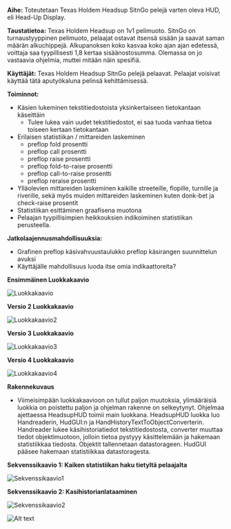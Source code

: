 ﻿**Aihe:** Toteutetaan Texas Holdem Headsup SitnGo pelejä varten oleva HUD, eli Head-Up Display.

**Taustatietoa:** Texas Holdem Headsup on 1v1 pelimuoto. SitnGo on turnaustyyppinen pelimuoto, pelaajat ostavat itsensä sisään ja saavat saman määrän alkuchippejä. Alkupanoksen koko kasvaa koko ajan ajan edetessä, voittaja saa tyypillisesti 1,8 kertaa sisäänostosumma. Olemassa on jo vastaavia ohjelmia, muttei mitään näin spesifiä.

**Käyttäjät:** Texas Holdem Headsup SitnGo pelejä pelaavat. Pelaajat voisivat käyttää tätä aputyökaluna pelinsä kehittämisessä.

**Toiminnot:**
* Käsien lukeminen tekstitiedostoista yksinkertaiseen tietokantaan käseittäin
  * Tulee lukea vain uudet tekstitiedostot, ei saa tuoda vanhaa tietoa toiseen kertaan tietokantaan
* Erilaisen statistiikan / mittareiden laskeminen
  * preflop fold prosentti
  * preflop call prosentti
  * preflop raise prosentti
  * preflop fold-to-raise prosentti
  * preflop call-to-raise prosentti
  * preflop reraise prosentti
* Ylläolevien mittareiden laskeminen kaikille streeteille, flopille, turnille ja riverille, sekä myös muiden mittareiden laskeminen kuten donk-bet ja check-raise prosentit
* Statistiikan esittäminen graafisena muotona
* Pelaajan tyypillisimpien heikkouksien indikoiminen statistiikan perusteella.

**Jatkolaajennusmahdollisuuksia:**
* Grafinen preflop käsivahvuustaulukko preflop käsirangen suunnittelun avuksi
* Käyttäjälle mahdollisuus luoda itse omia indikaattoreita?

**Ensimmäinen Luokkakaavio**

![Luokkakaavio](MaarittelyvaiheenLuokkakaavio.JPG)

**Versio 2 Luokkakaavio**

![Luokkakaavio2](LuokkakaavioViikko3.JPG)


**Versio 3 Luokkakaavio**

![Luokkakaavio3](Luokkakaavio3.png)

**Versio 4 Luokkakaavio**

![Luokkakaavio4](Luokkakaavio4.png)

**Rakennekuvaus**

* Viimeisimpään luokkakaavioon on tullut paljon muutoksia, ylimääräisiä luokkia on poistettu paljon ja ohjelman rakenne on selkeytynyt. Ohjelmaa ajettaessa HeadsupHUD toimii main luokkana. HeadsupHUD luokka luo Handreaderin, HudGUI:n ja HandHistoryTextToObjectConverterin. Handreader lukee käsihistoriatiedot tekstitiedostosta, converter muuttaa tiedot objektimuotoon, jolloin tietoa pystyyy käsittelemään ja hakemaan statistiikkaa tiedosta. Objektit tallennetaan datastorageen. HudGUI pääsee hakemaan statistiikkaa datastoragesta.

**Sekvenssikaavio 1: Kaiken statistiikan haku tietyltä pelaajalta**

![Sekvenssikaavio1](AllStats.png)

**Sekvenssikaavio 2: Kasihistorianlataaminen**

![Sekvenssikaavio2](Kasihistorianlataaminen.png)

![Alt text](http://yuml.me/diagram/scruffy;dir:TB;scale:80/class/ "Edit Later")
